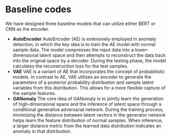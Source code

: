 # Baseline codes

We have designed three baseline models that can utilize either BERT or CNN as the encoder.

* **AutoEncoder** AutoEncoder (AE) is extensively employed in anomaly detection, in which the key idea is to train the AE model with normal sample data.
The model compresses the input data into a lower-dimensional latent space and then attempts to reconstruct the data back into the original space by a decoder. 
During the testing phase, the model calculates the reconstruction loss for the test samples.
* **VAE** VAE is a variant of AE that incorporates the concept of probabilistic models. 
In contrast to AE, VAE utilizes an encoder to generate the parameters of a posterior probability distribution and sample latent variables from this distribution. This allows for a more flexible capture of the sample features.
* **GANomaly** The core idea of GANomaly is to jointly learn the generation of high-dimensional space and the inference of latent space through a conditional generative adversarial network. 
During the training process, minimizing the distance between latent vectors in the generator network helps learn the feature distribution of normal samples. 
When inference, a larger distance metric from the learned data distribution indicates an anomaly in that distribution.
